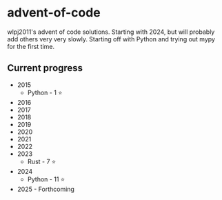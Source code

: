# advent-of-code
wlpj2011's advent of code solutions. Starting with 2024, but will probably add others very very slowly. Starting off with Python and trying out mypy for the first time.

## Current progress 
* 2015 
  * Python - 1 :star:
* 2016 
* 2017
* 2018
* 2019
* 2020
* 2021
* 2022
* 2023 
  * Rust - 7 :star:
* 2024 
  * Python - 11 :star:
* 2025 - Forthcoming
